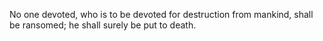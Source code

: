 No one devoted, who is to be devoted for destruction from mankind, shall be ransomed; he shall surely be put to death.

